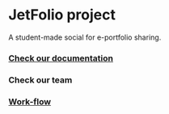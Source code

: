 # JetFolio project
A student-made social for e-portfolio sharing.

### [Check our documentation](https://docs.google.com/document/d/1UiWQZa6p_S54jESK9jSryYK-umfbpRUmg15G5QfLLps/edit?usp=sharing)

### Check our team

### [Work-flow](https://docs.google.com/document/d/1u4wE9PFuHRaZn4Bp_wmlIfIRmJ0_Qaa0eHaigsupCDY/edit?usp=sharing)
    